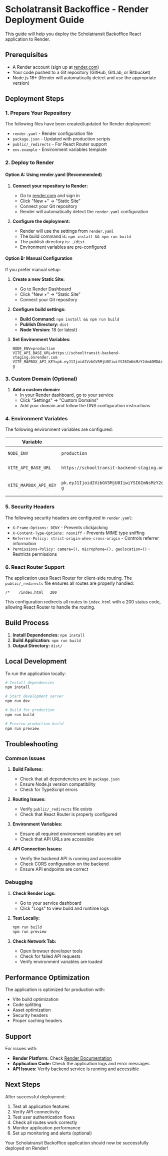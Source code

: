 # Scholatransit Backoffice - Render Deployment Guide

This guide will help you deploy the Scholatransit Backoffice React application to Render.

## Prerequisites

- A Render account (sign up at [render.com](https://render.com))
- Your code pushed to a Git repository (GitHub, GitLab, or Bitbucket)
- Node.js 18+ (Render will automatically detect and use the appropriate version)

## Deployment Steps

### 1. Prepare Your Repository

The following files have been created/updated for Render deployment:

- `render.yaml` - Render configuration file
- `package.json` - Updated with production scripts
- `public/_redirects` - For React Router support
- `env.example` - Environment variables template

### 2. Deploy to Render

#### Option A: Using render.yaml (Recommended)

1. **Connect your repository to Render:**
   - Go to [render.com](https://render.com) and sign in
   - Click "New +" → "Static Site"
   - Connect your Git repository
   - Render will automatically detect the `render.yaml` configuration

2. **Configure the deployment:**
   - Render will use the settings from `render.yaml`
   - The build command is: `npm install && npm run build`
   - The publish directory is: `./dist`
   - Environment variables are pre-configured

#### Option B: Manual Configuration

If you prefer manual setup:

1. **Create a new Static Site:**
   - Go to Render Dashboard
   - Click "New +" → "Static Site"
   - Connect your Git repository

2. **Configure build settings:**
   - **Build Command:** `npm install && npm run build`
   - **Publish Directory:** `dist`
   - **Node Version:** 18 (or latest)

3. **Set Environment Variables:**
   ```
   NODE_ENV=production
   VITE_API_BASE_URL=https://schooltransit-backend-staging.onrender.com
   VITE_MAPBOX_API_KEY=pk.eyJ1Ijoid2VzbGV5MjU0IiwiYSI6ImNsMzY2dnA0MDAzem0zZG8wZTFzc3B3eG8ifQ.EVg7Sg3_wpa_QO6EJjj9-g
   ```

### 3. Custom Domain (Optional)

1. **Add a custom domain:**
   - In your Render dashboard, go to your service
   - Click "Settings" → "Custom Domains"
   - Add your domain and follow the DNS configuration instructions

### 4. Environment Variables

The following environment variables are configured:

| Variable | Value | Description |
|----------|-------|-------------|
| `NODE_ENV` | `production` | Node environment |
| `VITE_API_BASE_URL` | `https://schooltransit-backend-staging.onrender.com` | Backend API URL |
| `VITE_MAPBOX_API_KEY` | `pk.eyJ1Ijoid2VzbGV5MjU0IiwiYSI6ImNsMzY2dnA0MDAzem0zZG8wZTFzc3B3eG8ifQ.EVg7Sg3_wpa_QO6EJjj9-g` | Mapbox API key for maps |

### 5. Security Headers

The following security headers are configured in `render.yaml`:

- `X-Frame-Options: DENY` - Prevents clickjacking
- `X-Content-Type-Options: nosniff` - Prevents MIME type sniffing
- `Referrer-Policy: strict-origin-when-cross-origin` - Controls referrer information
- `Permissions-Policy: camera=(), microphone=(), geolocation=()` - Restricts permissions

### 6. React Router Support

The application uses React Router for client-side routing. The `public/_redirects` file ensures all routes are properly handled:

```
/*    /index.html   200
```

This configuration redirects all routes to `index.html` with a 200 status code, allowing React Router to handle the routing.

## Build Process

1. **Install Dependencies:** `npm install`
2. **Build Application:** `npm run build`
3. **Output Directory:** `dist/`

## Local Development

To run the application locally:

```bash
# Install dependencies
npm install

# Start development server
npm run dev

# Build for production
npm run build

# Preview production build
npm run preview
```

## Troubleshooting

### Common Issues

1. **Build Failures:**
   - Check that all dependencies are in `package.json`
   - Ensure Node.js version compatibility
   - Check for TypeScript errors

2. **Routing Issues:**
   - Verify `public/_redirects` file exists
   - Check that React Router is properly configured

3. **Environment Variables:**
   - Ensure all required environment variables are set
   - Check that API URLs are accessible

4. **API Connection Issues:**
   - Verify the backend API is running and accessible
   - Check CORS configuration on the backend
   - Ensure API endpoints are correct

### Debugging

1. **Check Render Logs:**
   - Go to your service dashboard
   - Click "Logs" to view build and runtime logs

2. **Test Locally:**
   ```bash
   npm run build
   npm run preview
   ```

3. **Check Network Tab:**
   - Open browser developer tools
   - Check for failed API requests
   - Verify environment variables are loaded

## Performance Optimization

The application is optimized for production with:

- Vite build optimization
- Code splitting
- Asset optimization
- Security headers
- Proper caching headers

## Support

For issues with:
- **Render Platform:** Check [Render Documentation](https://render.com/docs)
- **Application Code:** Check the application logs and error messages
- **API Issues:** Verify backend service is running and accessible

## Next Steps

After successful deployment:

1. Test all application features
2. Verify API connectivity
3. Test user authentication flows
4. Check all routes work correctly
5. Monitor application performance
6. Set up monitoring and alerts (optional)

Your Scholatransit Backoffice application should now be successfully deployed on Render!
